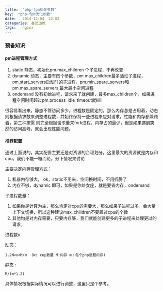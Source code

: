 ```yaml
---
title:  "php-fpm优化参数"
key:  "php-fpm优化参数"
date:   2014-12-04  22:02
categories: 基础运维
tags:   nginx
---
```


###  预备知识

####  pm进程管理方式

1. static 静态，初始化pm.max_children 个子进程，不再改变
2. dynamic 动态，主要有四个参数，pm.max_children最多活动子进程，pm.start_servers启动时的子进程，pm.min_spare_servers和pm.max_spare_servers,最大最小空闲进程
3. ondemand 没有初始进程，请求来了就创建，最多max_children个，如果进程空闲时间超过pm.process_idle_timeout就kill

很容易看出来，静态不管访问多少，进程数是固定的，那么内存总是占用着，动态则根据请求数来调整进程数，并始终保持一些进程来应对请求，性能和内存都兼顾着，第三种按需
则完全根据请求量来fork进程，内存占的最少，但是如果遇到突然的访问高峰，就会出现性能问题。

####  推荐配置

通过上面说的，其实配置主要还是对资源的合理划分，这里最大的资源就是内存和cpu。我们不能一概而论，分下情况来讨论

主要决定内存管理方式：

1. 机器内存够大， ok，static不用来，空间换时间，不用折腾了
2. 内存不够，dynamic 即可，如果是你处女座，就是要省内存，ondemand


子进程数量：

1. 如果你是计算为主，那么肯定对cpu的需要大，那么如果子进程过多，会大量上下文切换，所以这种建议max_chilidren不要超过cpu的个数
2. 其他均是对内存需要，只要内存够，我们就能创建更多的子进程来处理更过的请求。

进程数x

动态：

    1.2N<x<M/m  (N: cup数量 M:内存 m：每个php进程内存)  

静态 :

    M/(m*1.2)


具体情况根据实际情况可以进行调整，这里只是个参考。
